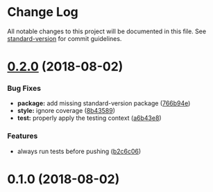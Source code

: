 # Change Log

All notable changes to this project will be documented in this file. See [standard-version](https://github.com/conventional-changelog/standard-version) for commit guidelines.

<a name="0.2.0"></a>
# [0.2.0](https://gitlab.com/wwnorton/style/commitlint-config-ebook/compare/v0.1.0...v0.2.0) (2018-08-02)


### Bug Fixes

* **package:** add missing standard-version package ([766b94e](https://gitlab.com/wwnorton/style/commitlint-config-ebook/commit/766b94e))
* **style:** ignore coverage ([8b43589](https://gitlab.com/wwnorton/style/commitlint-config-ebook/commit/8b43589))
* **test:** properly apply the testing context ([a6b43e8](https://gitlab.com/wwnorton/style/commitlint-config-ebook/commit/a6b43e8))


### Features

* always run tests before pushing ([b2c6c06](https://gitlab.com/wwnorton/style/commitlint-config-ebook/commit/b2c6c06))



<a name="0.1.0"></a>
# 0.1.0 (2018-08-02)
